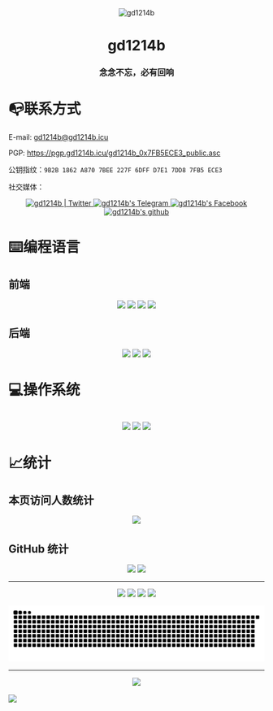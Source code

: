 <p align="center">
 <img width="200px" src="https://blog.gd1214b.icu/images/avatar.png" align="center" alt="gd1214b" />
 <h1 align="center">gd1214b</h1>
</p>

<h3 align="center">念念不忘，必有回响</h3>

# 📭联系方式
E-mail: [gd1214b@gd1214b.icu](mailto:gd1214b@gd1214b.icu)

PGP: <https://pgp.gd1214b.icu/gd1214b_0x7FB5ECE3_public.asc>

公钥指纹：`9B2B 1862 A870 7BEE 227F 6DFF D7E1 7DD8 7FB5 ECE3`

社交媒体：
<p align="center">
<a href="https://twitter.com/gd1214b">
  <img alt="gd1214b | Twitter" width="45px" src="https://cdn.gd1214b.tk/icon/twitter.png" />
</a>
<a href="https://t.me/gd1214b">
  <img alt="gd1214b's Telegram" width="45px" src="https://cdn.gd1214b.tk/icon/telegram.png" />
</a>
<a href="https://www.facebook.com/gd1214b">
  <img alt="gd1214b's Facebook" width="45px" src="https://cdn.gd1214b.tk/icon/facebook.png" />
</a>
<a href="https://github.com/gd1214b">
  <img alt="gd1214b's github" width="45px" src="https://cdn.gd1214b.tk/icon/github.png" />
</a>

</p>

# ⌨️编程语言
## 前端

<p align="center">
<a>
  <img width="45px" src="https://cdn.gd1214b.tk/icon/html.png" />
</a>
<a>
  <img width="45px" src="https://cdn.gd1214b.tk/icon/css.png" />
</a>
<a>
  <img width="45px" src="https://cdn.gd1214b.tk/icon/js.png" />
</a>
<a>
  <img width="45px" src="https://cdn.gd1214b.tk/icon/markdown.png" />
</a>

</p>

## 后端
<p align="center">
<a>
  <img width="45px" src="https://cdn.gd1214b.tk/icon/C.png" />
</a>
<a>
  <img width="45px" src="https://cdn.gd1214b.tk/icon/c++.png" />
</a>
<a>
  <img width="45px" src="https://cdn.gd1214b.tk/icon/python.png" />
</a>

</p>


# 💻操作系统
<p align="center">
<br/>
<a>
  <img width="45px" src="https://cdn.gd1214b.tk/icon/ubuntu.png" />
</a>
<a>
  <img width="45px" src="https://cdn.gd1214b.tk/icon/windows.png" />
</a>
<a>
  <img width="45px" src="https://cdn.gd1214b.tk/icon/android.png" />
</a>

# 📈统计
## 本页访问人数统计
  <p align="center">
  <a>
   <img src="https://count.getloli.com/get/@gd1214b-github?theme=rule34" />
 </a>
 </p>
 
## GitHub 统计

 <p align="center">
 <a>
   <img src="https://github-profile-summary-cards.vercel.app/api/cards/profile-details?username=gd1214b&theme=github_dark" />
   
 </a>
 <a>
   <img src="https://activity-graph.herokuapp.com/graph?username=gd1214b&theme=github">
 </p>

 ***
 
 <p align="center">
 <a>
   <img src="https://github-profile-summary-cards.vercel.app/api/cards/stats?username=gd1214b&theme=github_dark" />
   <img src="https://github-profile-summary-cards.vercel.app/api/cards/productive-time?username=gd1214b&theme=github_dark" />
   <img src="https://github-profile-summary-cards.vercel.app/api/cards/repos-per-language?username=gd1214b&theme=github_dark" />
   <img src="https://github-profile-summary-cards.vercel.app/api/cards/most-commit-language?username=gd1214b&theme=github_dark" />
  
 </a>
 </p>
 
 
 
  <a>
   <img src="https://raw.githubusercontent.com/gd1214b/gd1214b/output/github-contribution-grid-snake.svg" />
 </a>
 
 ***
 
  <p align="center">
<a>
   <img src="https://cdn.gd1214b.tk/github-metrics.svg" />
 </a>
 </p>
 
 
 
![](https://hit.yhype.me/github/profile?user_id=37929478)

